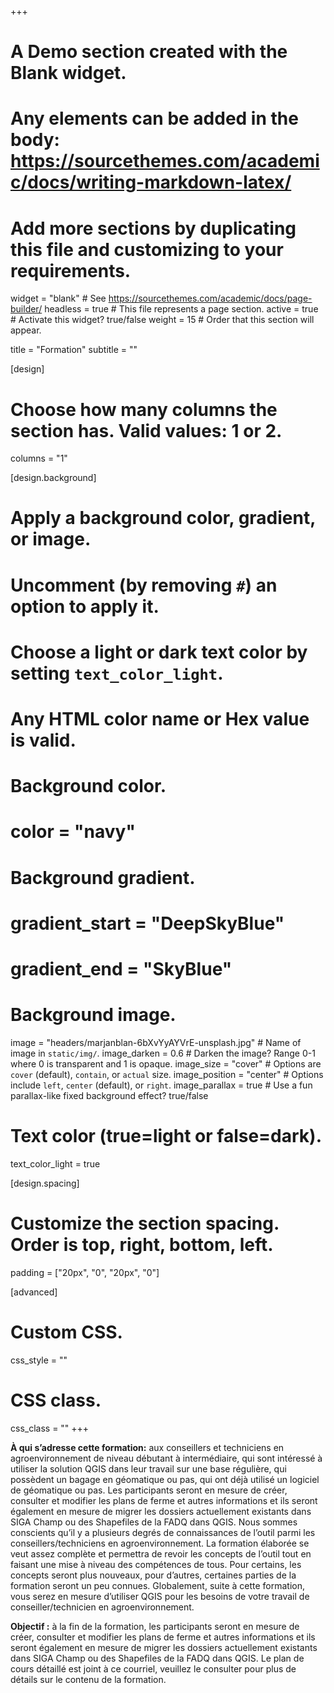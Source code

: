 +++
# A Demo section created with the Blank widget.
# Any elements can be added in the body: https://sourcethemes.com/academic/docs/writing-markdown-latex/
# Add more sections by duplicating this file and customizing to your requirements.

widget = "blank"  # See https://sourcethemes.com/academic/docs/page-builder/
headless = true  # This file represents a page section.
active = true  # Activate this widget? true/false
weight = 15  # Order that this section will appear.

title = "Formation"
subtitle = ""

[design]
  # Choose how many columns the section has. Valid values: 1 or 2.
  columns = "1"

[design.background]
  # Apply a background color, gradient, or image.
  #   Uncomment (by removing `#`) an option to apply it.
  #   Choose a light or dark text color by setting `text_color_light`.
  #   Any HTML color name or Hex value is valid.

  # Background color.
  # color = "navy"
  
  # Background gradient.
  # gradient_start = "DeepSkyBlue"
  # gradient_end = "SkyBlue"
  
  # Background image.
  image = "headers/marjanblan-6bXvYyAYVrE-unsplash.jpg"  # Name of image in `static/img/`.
  image_darken = 0.6  # Darken the image? Range 0-1 where 0 is transparent and 1 is opaque.
  image_size = "cover"  #  Options are `cover` (default), `contain`, or `actual` size.
  image_position = "center"  # Options include `left`, `center` (default), or `right`.
  image_parallax = true  # Use a fun parallax-like fixed background effect? true/false

  # Text color (true=light or false=dark).
  text_color_light = true

[design.spacing]
  # Customize the section spacing. Order is top, right, bottom, left.
  padding = ["20px", "0", "20px", "0"]

[advanced]
 # Custom CSS. 
 css_style = ""
 
 # CSS class.
 css_class = ""
+++

**À qui s’adresse cette formation:** aux conseillers et techniciens en agroenvironnement de niveau débutant à intermédiaire, qui sont intéressé à utiliser la solution QGIS dans leur travail sur une base régulière, qui possèdent un bagage en géomatique ou pas, qui ont déjà utilisé un logiciel de géomatique ou pas. Les participants seront en mesure de créer, consulter et modifier les plans de ferme et autres informations et ils seront également en mesure de migrer les dossiers actuellement existants dans SIGA Champ ou des Shapefiles de la FADQ dans QGIS. Nous sommes conscients qu’il y a plusieurs degrés de connaissances de l’outil parmi les conseillers/techniciens en agroenvironnement. La formation élaborée se veut assez complète et permettra de revoir les concepts de l’outil tout en faisant une mise à niveau des compétences de tous. Pour certains, les concepts seront plus nouveaux, pour d’autres, certaines parties de la formation seront un peu connues. Globalement, suite à cette formation, vous serez en mesure d’utiliser QGIS pour les besoins de votre travail de conseiller/technicien en agroenvironnement.



**Objectif :** à la fin de la formation, les participants seront en mesure de créer, consulter et modifier les plans de ferme et autres informations et ils seront également en mesure de migrer les dossiers actuellement existants dans SIGA Champ ou des Shapefiles de la FADQ dans QGIS. Le plan de cours détaillé est joint à ce courriel, veuillez le consulter pour plus de détails sur le contenu de la formation.

